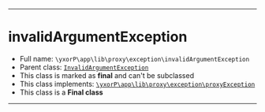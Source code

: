 ***

# invalidArgumentException





* Full name: `\yxorP\app\lib\proxy\exception\invalidArgumentException`
* Parent class: [`InvalidArgumentException`](../../../../../InvalidArgumentException.md)
* This class is marked as **final** and can't be subclassed
* This class implements:
[`\yxorP\app\lib\proxy\exception\proxyException`](./proxyException.md)
* This class is a **Final class**






***

